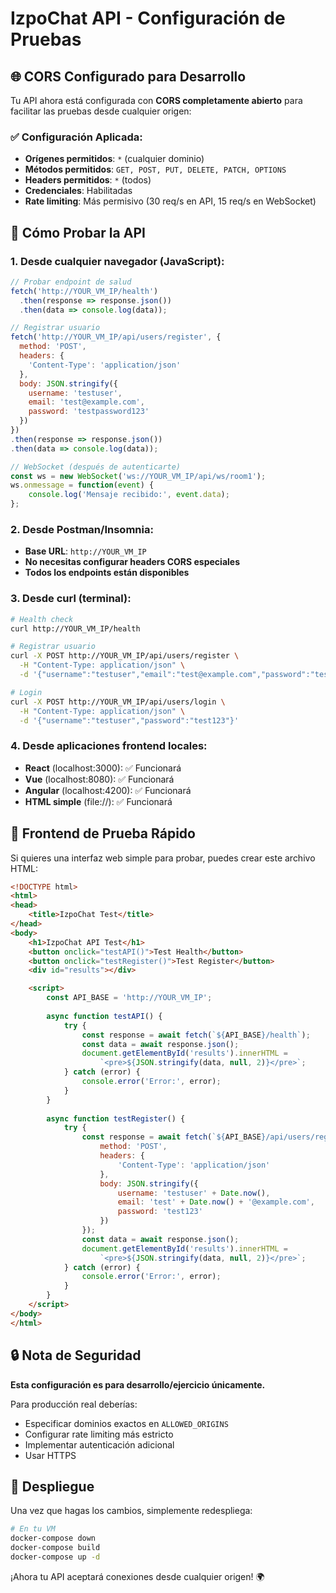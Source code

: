 # IzpoChat API - Configuración de Pruebas

## 🌐 CORS Configurado para Desarrollo

Tu API ahora está configurada con **CORS completamente abierto** para facilitar las pruebas desde cualquier origen:

### ✅ Configuración Aplicada:

- **Orígenes permitidos**: `*` (cualquier dominio)
- **Métodos permitidos**: `GET, POST, PUT, DELETE, PATCH, OPTIONS`
- **Headers permitidos**: `*` (todos)
- **Credenciales**: Habilitadas
- **Rate limiting**: Más permisivo (30 req/s en API, 15 req/s en WebSocket)

## 🧪 Cómo Probar la API

### 1. **Desde cualquier navegador (JavaScript):**

```javascript
// Probar endpoint de salud
fetch('http://YOUR_VM_IP/health')
  .then(response => response.json())
  .then(data => console.log(data));

// Registrar usuario
fetch('http://YOUR_VM_IP/api/users/register', {
  method: 'POST',
  headers: {
    'Content-Type': 'application/json'
  },
  body: JSON.stringify({
    username: 'testuser',
    email: 'test@example.com',
    password: 'testpassword123'
  })
})
.then(response => response.json())
.then(data => console.log(data));

// WebSocket (después de autenticarte)
const ws = new WebSocket('ws://YOUR_VM_IP/api/ws/room1');
ws.onmessage = function(event) {
    console.log('Mensaje recibido:', event.data);
};
```

### 2. **Desde Postman/Insomnia:**

- **Base URL**: `http://YOUR_VM_IP`
- **No necesitas configurar headers CORS especiales**
- **Todos los endpoints están disponibles**

### 3. **Desde curl (terminal):**

```bash
# Health check
curl http://YOUR_VM_IP/health

# Registrar usuario
curl -X POST http://YOUR_VM_IP/api/users/register \
  -H "Content-Type: application/json" \
  -d '{"username":"testuser","email":"test@example.com","password":"test123"}'

# Login
curl -X POST http://YOUR_VM_IP/api/users/login \
  -H "Content-Type: application/json" \
  -d '{"username":"testuser","password":"test123"}'
```

### 4. **Desde aplicaciones frontend locales:**

- **React** (localhost:3000): ✅ Funcionará
- **Vue** (localhost:8080): ✅ Funcionará  
- **Angular** (localhost:4200): ✅ Funcionará
- **HTML simple** (file://): ✅ Funcionará

## 📱 Frontend de Prueba Rápido

Si quieres una interfaz web simple para probar, puedes crear este archivo HTML:

```html
<!DOCTYPE html>
<html>
<head>
    <title>IzpoChat Test</title>
</head>
<body>
    <h1>IzpoChat API Test</h1>
    <button onclick="testAPI()">Test Health</button>
    <button onclick="testRegister()">Test Register</button>
    <div id="results"></div>

    <script>
        const API_BASE = 'http://YOUR_VM_IP';
        
        async function testAPI() {
            try {
                const response = await fetch(`${API_BASE}/health`);
                const data = await response.json();
                document.getElementById('results').innerHTML = 
                    `<pre>${JSON.stringify(data, null, 2)}</pre>`;
            } catch (error) {
                console.error('Error:', error);
            }
        }
        
        async function testRegister() {
            try {
                const response = await fetch(`${API_BASE}/api/users/register`, {
                    method: 'POST',
                    headers: {
                        'Content-Type': 'application/json'
                    },
                    body: JSON.stringify({
                        username: 'testuser' + Date.now(),
                        email: 'test' + Date.now() + '@example.com',
                        password: 'test123'
                    })
                });
                const data = await response.json();
                document.getElementById('results').innerHTML = 
                    `<pre>${JSON.stringify(data, null, 2)}</pre>`;
            } catch (error) {
                console.error('Error:', error);
            }
        }
    </script>
</body>
</html>
```

## 🔒 Nota de Seguridad

**Esta configuración es para desarrollo/ejercicio únicamente.** 

Para producción real deberías:
- Especificar dominios exactos en `ALLOWED_ORIGINS`
- Configurar rate limiting más estricto
- Implementar autenticación adicional
- Usar HTTPS

## 🚀 Despliegue

Una vez que hagas los cambios, simplemente redespliega:

```bash
# En tu VM
docker-compose down
docker-compose build
docker-compose up -d
```

¡Ahora tu API aceptará conexiones desde cualquier origen! 🌍